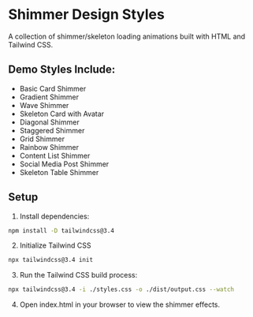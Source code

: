 # Shimmer Design Styles

A collection of shimmer/skeleton loading animations built with HTML and Tailwind CSS.

## Demo Styles Include:
- Basic Card Shimmer
- Gradient Shimmer
- Wave Shimmer
- Skeleton Card with Avatar
- Diagonal Shimmer
- Staggered Shimmer
- Grid Shimmer
- Rainbow Shimmer
- Content List Shimmer
- Social Media Post Shimmer
- Skeleton Table Shimmer

## Setup

1. Install dependencies:
```bash
npm install -D tailwindcss@3.4
```

2. Initialize Tailwind CSS
```bash
npx tailwindcss@3.4 init
```

3. Run the Tailwind CSS build process:
```bash
npx tailwindcss@3.4 -i ./styles.css -o ./dist/output.css --watch
```

4. Open index.html in your browser to view the shimmer effects.